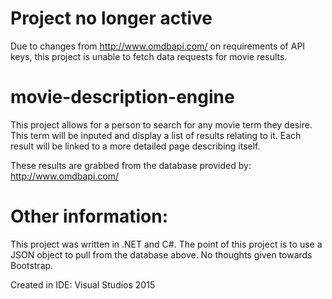 # Project no longer active

Due to changes from http://www.omdbapi.com/ on requirements of API keys, this project is unable to fetch data requests for movie results. 

# movie-description-engine

This project allows for a person to search for any movie term they desire.
This term will be inputed and display a list of results relating to it.
Each result will be linked to a more detailed page describing itself.

These results are grabbed from the database provided by: http://www.omdbapi.com/

# Other information:

This project was written in .NET and C#.
The point of this project is to use a JSON object to pull from the database above.
No thoughts given towards Bootstrap. 

Created in IDE: Visual Studios 2015
